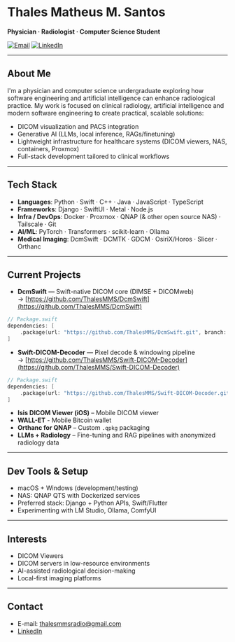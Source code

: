 # Thales Matheus M. Santos

**Physician · Radiologist · Computer Science Student**

[![Email](https://img.shields.io/badge/Email-thalesmmsradio%40gmail.com-red?logo=gmail&logoColor=white)](mailto:thalesmmsradio@gmail.com)
[![LinkedIn](https://img.shields.io/badge/LinkedIn-Thales%20Matheus-blue?logo=linkedin&logoColor=white)](https://www.linkedin.com/in/thales-matheus-m-santos-974314287/)

---

## About Me

I'm a physician and computer science undergraduate exploring how software engineering and artificial intelligence can enhance radiological practice.
My work is focused on clinical radiology, artificial intelligence and modern software engineering to create practical, scalable solutions:

- DICOM visualization and PACS integration
- Generative AI (LLMs, local inference, RAGs/finetuning)
- Lightweight infrastructure for healthcare systems (DICOM viewers, NAS, containers, Proxmox)
- Full-stack development tailored to clinical workflows

---

## Tech Stack

- **Languages**: Python · Swift · C++ · Java · JavaScript · TypeScript
- **Frameworks**: Django · SwiftUI · Metal · Node.js  
- **Infra / DevOps**: Docker · Proxmox · QNAP (& other open source NAS) · Tailscale · Git  
- **AI/ML**: PyTorch · Transformers · scikit-learn · Ollama
- **Medical Imaging**: DcmSwift · DCMTK · GDCM · OsiriX/Horos · Slicer · Orthanc

---

## Current Projects

- **DcmSwift** — Swift-native DICOM core (DIMSE + DICOMweb) → [https://github.com/ThalesMMS/DcmSwift](https://github.com/ThalesMMS/DcmSwift)
```swift
// Package.swift
dependencies: [
    .package(url: "https://github.com/ThalesMMS/DcmSwift.git", branch: "main")
]
```
- **Swift-DICOM-Decoder** — Pixel decode & windowing pipeline → [https://github.com/ThalesMMS/Swift-DICOM-Decoder](https://github.com/ThalesMMS/Swift-DICOM-Decoder)
```swift
// Package.swift
dependencies: [
    .package(url: "https://github.com/ThalesMMS/Swift-DICOM-Decoder.git", branch: "main")
]
```
- **Isis DICOM Viewer (iOS)** – Mobile DICOM viewer
- **WALL-ET** - Mobile Bitcoin wallet
- **Orthanc for QNAP** – Custom `.qpkg` packaging
- **LLMs + Radiology** – Fine-tuning and RAG pipelines with anonymized radiology data 

---

## Dev Tools & Setup

- macOS + Windows (development/testing)
- NAS: QNAP QTS with Dockerized services
- Preferred stack: Django + Python APIs, Swift/Flutter
- Experimenting with LM Studio, Ollama, ComfyUI

---

## Interests

- DICOM Viewers
- DICOM servers in low-resource environments
- AI-assisted radiological decision-making
- Local-first imaging platforms

---

## Contact

- E-mail: thalesmmsradio@gmail.com  
- [LinkedIn](https://www.linkedin.com/in/thales-matheus-m-santos-974314287/)
